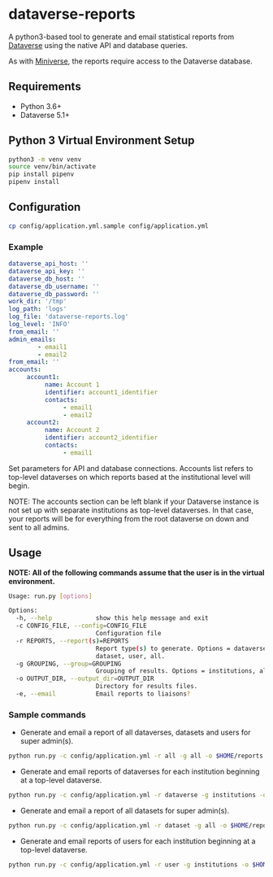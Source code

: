 # dataverse-reports

A python3-based tool to generate and email statistical reports from [Dataverse](https://dataverse.org/) using the native API and database queries.

As with [Miniverse](https://github.com/IQSS/miniverse), the reports require access to the Dataverse database.

## Requirements

- Python 3.6+
- Dataverse 5.1+

## Python 3 Virtual Environment Setup

```bash
python3 -m venv venv
source venv/bin/activate
pip install pipenv
pipenv install
```

## Configuration

```bash
cp config/application.yml.sample config/application.yml
```

### Example

```yaml
dataverse_api_host: ''
dataverse_api_key: ''
dataverse_db_host: ''
dataverse_db_username: ''
dataverse_db_password: ''
work_dir: '/tmp'
log_path: 'logs'
log_file: 'dataverse-reports.log'
log_level: 'INFO'
from_email: ''
admin_emails:
        - email1
        - email2
from_email: ''
accounts:
     account1:
          name: Account 1
          identifier: account1_identifier
          contacts:
               - email1
               - email2
     account2:
          name: Account 2
          identifier: account2_identifier
          contacts:
               - email1
```

Set parameters for API and database connections. Accounts list refers to top-level dataverses on which reports based at the institutional level will begin.

NOTE: The accounts section can be left blank if your Dataverse instance is not set up with separate institutions as top-level dataverses. In that case, your reports will be for everything from the root dataverse on down and sent to all admins.

## Usage

**NOTE: All of the following commands assume that the user is in the virtual environment.**

```bash
Usage: run.py [options]

Options:
  -h, --help            show this help message and exit
  -c CONFIG_FILE, --config=CONFIG_FILE
                        Configuration file
  -r REPORTS, --report(s)=REPORTS
                        Report type(s) to generate. Options = dataverse,
                        dataset, user, all.
  -g GROUPING, --group=GROUPING
                        Grouping of results. Options = institutions, all
  -o OUTPUT_DIR, --output_dir=OUTPUT_DIR
                        Directory for results files.
  -e, --email           Email reports to liaisons?
```

### Sample commands

- Generate and email a report of all dataverses, datasets and users for super admin(s).

```bash
python run.py -c config/application.yml -r all -g all -o $HOME/reports -e
```

- Generate and email reports of dataverses for each institution beginning at a top-level dataverse.

```bash
python run.py -c config/application.yml -r dataverse -g institutions -o $HOME/reports -e
```

- Generate and email a report of all datasets for super admin(s).

```bash
python run.py -c config/application.yml -r dataset -g all -o $HOME/reports -e
```

- Generate and email reports of users for each institution beginning at a top-level dataverse.

```bash
python run.py -c config/application.yml -r user -g institutions -o $HOME/reports -e
```
